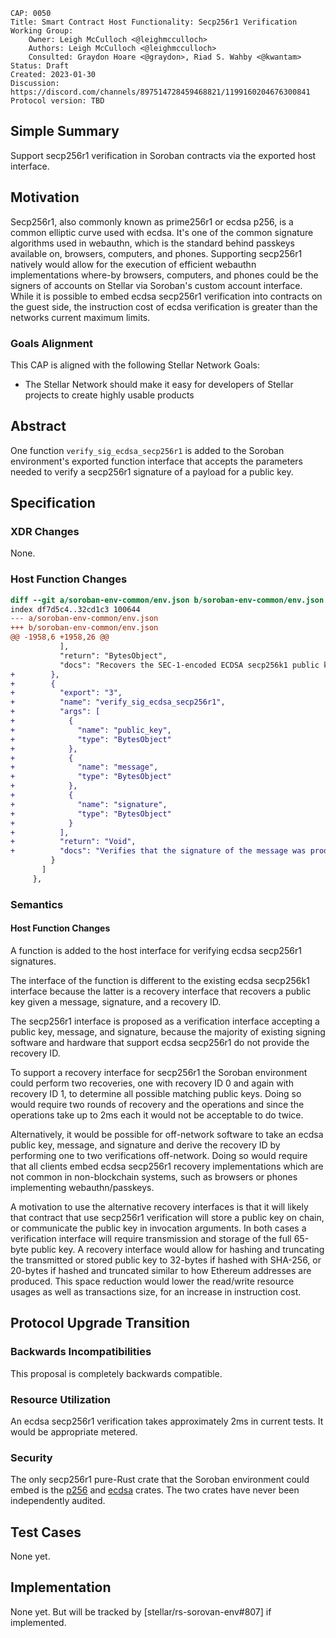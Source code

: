 ```
CAP: 0050
Title: Smart Contract Host Functionality: Secp256r1 Verification
Working Group:
    Owner: Leigh McCulloch <@leighmcculloch>
    Authors: Leigh McCulloch <@leighmcculloch>
    Consulted: Graydon Hoare <@graydon>, Riad S. Wahby <@kwantam>
Status: Draft
Created: 2023-01-30
Discussion: https://discord.com/channels/897514728459468821/1199160204676300841
Protocol version: TBD
```

## Simple Summary

Support secp256r1 verification in Soroban contracts via the exported host
interface.

## Motivation

Secp256r1, also commonly known as prime256r1 or ecdsa p256, is a common elliptic
curve used with ecdsa. It's one of the common signature algorithms used in
webauthn, which is the standard behind passkeys available on, browsers,
computers, and phones. Supporting secp256r1 natively would allow for the
execution of efficient webauthn implementations where-by browsers, computers,
and phones could be the signers of accounts on Stellar via Soroban's custom
account interface. While it is possible to embed ecdsa secp256r1 verification
into contracts on the guest side, the instruction cost of ecdsa verification is
greater than the networks current maximum limits.

### Goals Alignment

This CAP is aligned with the following Stellar Network Goals:

- The Stellar Network should make it easy for developers of Stellar projects to
  create highly usable products

## Abstract

One function `verify_sig_ecdsa_secp256r1` is added to the Soroban environment's
exported function interface that accepts the parameters needed to verify a
secp256r1 signature of a payload for a public key.

## Specification

### XDR Changes

None.

### Host Function Changes

```diff mddiffcheck.ignore=true mddiffcheck.base=v20.1.0
diff --git a/soroban-env-common/env.json b/soroban-env-common/env.json
index df7d5c4..32cd1c3 100644
--- a/soroban-env-common/env.json
+++ b/soroban-env-common/env.json
@@ -1958,6 +1958,26 @@
           ],
           "return": "BytesObject",
           "docs": "Recovers the SEC-1-encoded ECDSA secp256k1 public key that produced a given 64-byte signature over a given 32-byte message digest, for a given recovery_id byte."
+        },
+        {
+          "export": "3",
+          "name": "verify_sig_ecdsa_secp256r1",
+          "args": [
+            {
+              "name": "public_key",
+              "type": "BytesObject"
+            },
+            {
+              "name": "message",
+              "type": "BytesObject"
+            },
+            {
+              "name": "signature",
+              "type": "BytesObject"
+            }
+          ],
+          "return": "Void",
+          "docs": "Verifies that the signature of the message was produced using the secret key of the public key."
         }
       ]
     },
```

### Semantics

#### Host Function Changes

A function is added to the host interface for verifying ecdsa secp256r1 signatures.

The interface of the function is different to the existing ecdsa secp256k1 interface because the latter is a recovery interface that recovers a public key given a message, signature, and a recovery ID.

The secp256r1 interface is proposed as a verification interface accepting a public key, message, and signature, because the majority of existing signing software and hardware that support ecdsa secp256r1 do not provide the recovery ID.

To support a recovery interface for secp256r1 the Soroban environment could
perform two recoveries, one with recovery ID 0 and again with recovery ID 1, to
determine all possible matching public keys. Doing so would require two rounds
of recovery and the operations and since the operations take up to 2ms each it
would not be acceptable to do twice.

Alternatively, it would be possible for off-network software to take an ecdsa
public key, message, and signature and derive the recovery ID by performing one
to two verifications off-network. Doing so would require that all clients embed
ecdsa secp256r1 recovery implementations which are not common in non-blockchain
systems, such as browsers or phones implementing webauthn/passkeys.

A motivation to use the alternative recovery interfaces is that it will likely
that contract that use secp256r1 verification will store a public key on chain,
or communicate the public key in invocation arguments. In both cases a
verification interface will require transmission and storage of the full 65-byte
public key. A recovery interface would allow for hashing and truncating the
transmitted or stored public key to 32-bytes if hashed with SHA-256, or 20-bytes
if hashed and truncated similar to how Ethereum addresses are produced. This
space reduction would lower the read/write resource usages as well as
transactions size, for an increase in instruction cost.

## Protocol Upgrade Transition

### Backwards Incompatibilities

This proposal is completely backwards compatible.

### Resource Utilization

An ecdsa secp256r1 verification takes approximately 2ms in current tests. It
would be appropriate metered.

### Security

The only secp256r1 pure-Rust crate that the Soroban environment could embed is
the [p256] and [ecdsa] crates. The two crates have never been independently
audited.

## Test Cases

None yet.

## Implementation

None yet. But will be tracked by [stellar/rs-sorovan-env#807] if implemented.

[p256]: https://crates.io/crates/p256
[ecdsa]: https://crates.io/crates/ecdsa
[stellar/rs-soroban-env#807]: https://github.com/stellar/rs-soroban-env/issues/807
